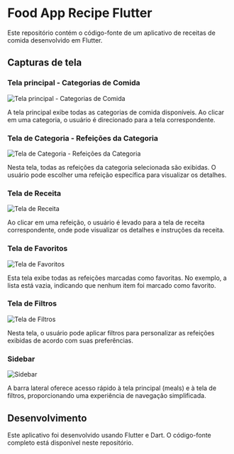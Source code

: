 # Food App Recipe Flutter

Este repositório contém o código-fonte de um aplicativo de receitas de comida desenvolvido em Flutter.

## Capturas de tela

### Tela principal - Categorias de Comida
![Tela principal - Categorias de Comida](https://i.imgur.com/FFiE0os.png)

A tela principal exibe todas as categorias de comida disponíveis. Ao clicar em uma categoria, o usuário é direcionado para a tela correspondente.

### Tela de Categoria - Refeições da Categoria
![Tela de Categoria - Refeições da Categoria](https://i.imgur.com/Zij8iVO.png)

Nesta tela, todas as refeições da categoria selecionada são exibidas. O usuário pode escolher uma refeição específica para visualizar os detalhes.

### Tela de Receita
![Tela de Receita](https://i.imgur.com/hdEi1CT.png)

Ao clicar em uma refeição, o usuário é levado para a tela de receita correspondente, onde pode visualizar os detalhes e instruções da receita.

### Tela de Favoritos
![Tela de Favoritos](https://i.imgur.com/Yp8u80L.png)

Esta tela exibe todas as refeições marcadas como favoritas. No exemplo, a lista está vazia, indicando que nenhum item foi marcado como favorito.


### Tela de Filtros
![Tela de Filtros](https://i.imgur.com/eUFhHxc.png)

Nesta tela, o usuário pode aplicar filtros para personalizar as refeições exibidas de acordo com suas preferências.

### Sidebar
![Sidebar](https://i.imgur.com/hJyyP7c.png)

A barra lateral oferece acesso rápido à tela principal (meals) e à tela de filtros, proporcionando uma experiência de navegação simplificada.

## Desenvolvimento

Este aplicativo foi desenvolvido usando Flutter e Dart. O código-fonte completo está disponível neste repositório.
